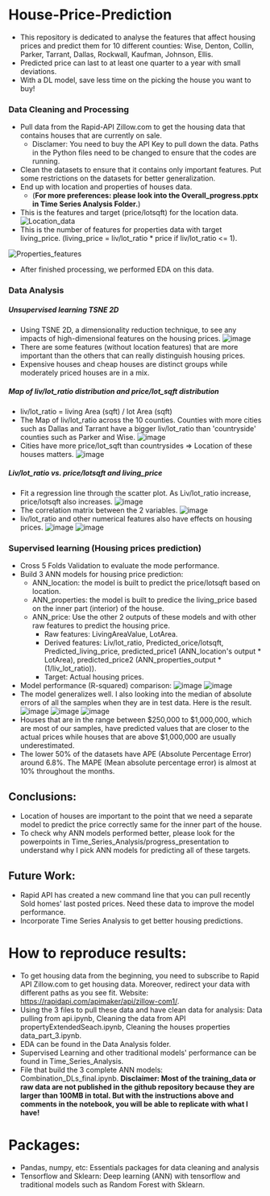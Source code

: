 # House-Price-Prediction
- This repository is dedicated to analyse the features that affect housing prices and predict them for 10 different counties: Wise, Denton, Collin, Parker, Tarrant, Dallas, Rockwall, Kaufman, Johnson, Ellis.
- Predicted price can last to at least one quarter to a year with small deviations.
- With a DL model, save less time on the picking the house you want to buy!

### Data Cleaning and Processing
- Pull data from the Rapid-API Zillow.com to get the housing data that contains houses that are currently on sale.
  -   Disclamer: You need to buy the API Key to pull down the data. Paths in the Python files need to be changed to ensure that the codes are running.
- Clean the datasets to ensure that it contains only important features. Put some restrictions on the datasets for better generalization.
- End up with location and properties of houses data. 
  -   (**For more preferences: please look into the Overall_progress.pptx in Time Series Analysis Folder.**)
- This is the features and target (price/lotsqft) for the location data.
![Location_data](https://user-images.githubusercontent.com/89664955/234097468-0d8e703a-e48a-40f7-9037-32e4bdf83e2f.JPG)
- This is the number of features for properties data with target living_price. (living_price = liv/lot_ratio * price if liv/lot_ratio <= 1).

![Properties_features](https://user-images.githubusercontent.com/89664955/234098142-b5ba6454-f207-4fad-8f2d-a95b06ee110e.JPG)
- After finished processing, we performed EDA on this data.

### Data Analysis
##### Unsupervised learning TSNE 2D
- Using TSNE 2D, a dimensionality reduction technique, to see any impacts of high-dimensional features on the housing prices.
![image](https://user-images.githubusercontent.com/89664955/234099183-9489bc52-f521-4a10-8889-51506d70f36a.png)
- There are some features (without location features) that are more important than the others that can really distinguish housing prices.
- Expensive houses and cheap houses are distinct groups while moderately priced houses are in a mix. 

##### Map of liv/lot_ratio distribution and price/lot_sqft distribution
- liv/lot_ratio = living Area (sqft) / lot Area (sqft)
- The Map of liv/lot_ratio across the 10 counties. Counties with more cities such as Dallas and Tarrant have a bigger liv/lot_ratio than 'countryside' counties such as Parker and Wise.
![image](https://user-images.githubusercontent.com/89664955/234101606-d0093ed6-e879-4195-89c2-045e9ac240c4.png)
- Cities have more price/lot_sqft than countrysides => Location of these houses matters.
![image](https://user-images.githubusercontent.com/89664955/234103593-6c1a14a3-d03f-43b9-9027-7f5fa1399189.png)


##### Liv/lot_ratio vs. price/lotsqft and living_price
- Fit a regression line through the scatter plot. As Liv/lot_ratio increase, price/lotsqft also increases.
![image](https://user-images.githubusercontent.com/89664955/234101844-b76ab96a-f128-43fc-a61e-4c35a7ab3fe1.png)
- The correlation matrix between the 2 variables.
![image](https://user-images.githubusercontent.com/89664955/234101879-3267d462-6745-4600-92e1-ef0d296b5fdc.png)
- liv/lot_ratio and other numerical features also have effects on housing prices.
![image](https://user-images.githubusercontent.com/89664955/234104050-0f22c903-e489-4eae-ab28-fa834cf1c3f3.png)
![image](https://user-images.githubusercontent.com/89664955/234104064-50eeea34-9368-4aff-8fd8-39b36e9075d9.png)

### Supervised learning (Housing prices prediction)
- Cross 5 Folds Validation to evaluate the mode performance.
- Build 3 ANN models for housing price prediction:
  - ANN_location: the model is built to predict the price/lotsqft based on location.
  - ANN_properties: the model is built to predice the living_price based on the inner part (interior) of the house.
  - ANN_price: Use the other 2 outputs of these models and with other raw features to predict the housing price.
    - Raw features: LivingAreaValue, LotArea.
    - Derived features: Liv/lot_ratio, Predicted_orice/lotsqft, Predicted_living_price, predicted_price1 (ANN_location's output * LotArea), predicted_price2 (ANN_properties_output * (1/liv_lot_ratio)).
    - Target: Actual housing prices.
- Model performance (R-squared) comparison:
![image](https://user-images.githubusercontent.com/89664955/234106776-13590f04-0ded-4932-94e1-84f66904c703.png)
![image](https://user-images.githubusercontent.com/89664955/234106805-a7f3ae69-2d6c-4e63-b51b-34d7df10c430.png)
- The model generalizes well. I also looking into the median of absolute errors of all the samples when they are in test data. Here is the result.
![image](https://user-images.githubusercontent.com/89664955/234107294-d225b0d9-1f7e-48b9-9dfd-651854fd79b2.png)
![image](https://user-images.githubusercontent.com/89664955/234107318-93680a25-9ac4-442c-b66c-6a8e78df7aa5.png)
![image](https://user-images.githubusercontent.com/89664955/234107385-985019bb-d6dc-443b-b968-ef2049d58dba.png)
- Houses that are in the range between $250,000 to $1,000,000, which are most of our samples, have predicted values that are closer to the actual prices while houses that are above $1,000,000 are usually underestimated. 
- The lower 50% of the datasets have APE (Absolute Percentage Error) around 6.8%. The MAPE (Mean absolute percentage error) is almost at 10% throughout the months.

## Conclusions:
- Location of houses are important to the point that we need a separate model to predict the price correctly same for the inner part of the house.
- To check why ANN models performed better, please look for the powerpoints in Time_Series_Analysis/progress_presentation to understand why I pick ANN models for predicting all of these targets.

## Future Work:
- Rapid API has created a new command line that you can pull recently Sold homes' last posted prices. Need these data to improve the model performance.
- Incorporate Time Series Analysis to get better housing predictions.

# How to reproduce results:
- To get housing data from the beginning, you need to subscribe to Rapid API Zillow.com to get housing data. Moreover, redirect your data with different paths as you see fit. Website: https://rapidapi.com/apimaker/api/zillow-com1/.
- Using the 3 files to pull these data and have clean data for analysis: Data pulling from api.ipynb, Cleaning the data from API propertyExtendedSeach.ipynb, Cleaning the houses properties data_part_3.ipynb.
- EDA can be found in the Data Analysis folder.
- Supervised Learning and other traditional models' performance can be found in Time_Series_Analysis.
- File that build the 3 complete ANN models: Combination_DLs_final.ipynb.
**Disclaimer: Most of the training_data or raw data are not published in the github repository because they are larger than 100MB in total. But with the instructions above and comments in the notebook, you will be able to replicate with what I have!**

# Packages:
- Pandas, numpy, etc: Essentials packages for data cleaning and analysis
- Tensorflow and Sklearn: Deep learning (ANN) with tensorflow and traditional models such as Random Forest with Sklearn.



